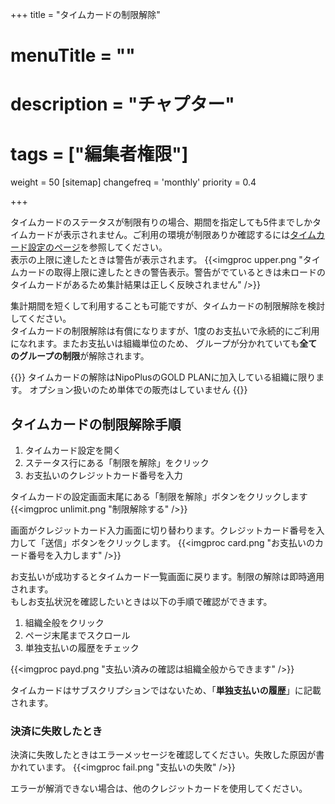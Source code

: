 +++
title = "タイムカードの制限解除"
# menuTitle = ""
# description = "チャプター"
# tags = ["編集者権限"]
weight = 50
[sitemap]
  changefreq = 'monthly'
  priority = 0.4

+++

タイムカードのステータスが制限有りの場合、期間を指定しても5件までしかタイムカードが表示されません。ご利用の環境が制限ありか確認するには[タイムカード設定のページ](/timecard/setting/)を参照してください。  
表示の上限に達したときは警告が表示されます。
{{<imgproc upper.png "タイムカードの取得上限に達したときの警告表示。警告がでているときは未ロードのタイムカードがあるため集計結果は正しく反映されません" />}}

集計期間を短くして利用することも可能ですが、タイムカードの制限解除を検討してください。  
タイムカードの制限解除は有償になりますが、1度のお支払いで永続的にご利用になれます。またお支払いは組織単位のため、
グループが分かれていても**全てのグループの制限**が解除されます。

{{<alice pos="left" icon="default">}}
タイムカードの解除はNipoPlusのGOLD PLANに加入している組織に限ります。
オプション扱いのため単体での販売はしていません
{{</alice>}}

## タイムカードの制限解除手順

1. タイムカード設定を開く
1. ステータス行にある「制限を解除」をクリック
1. お支払いのクレジットカード番号を入力

タイムカードの設定画面末尾にある「制限を解除」ボタンをクリックします
{{<imgproc unlimit.png "制限解除する" />}}

画面がクレジットカード入力画面に切り替わります。クレジットカード番号を入力して「送信」ボタンをクリックします。
{{<imgproc card.png "お支払いのカード番号を入力します" />}}

お支払いが成功するとタイムカード一覧画面に戻ります。制限の解除は即時適用されます。  
もしお支払状況を確認したいときは以下の手順で確認ができます。

1. 組織全般をクリック
1. ページ末尾までスクロール
1. 単独支払いの履歴をチェック

{{<imgproc payd.png "支払い済みの確認は組織全般からできます" />}}

タイムカードはサブスクリプションではないため、「**単独支払いの履歴**」に記載されます。

### 決済に失敗したとき

決済に失敗したときはエラーメッセージを確認してください。失敗した原因が書かれています。
{{<imgproc fail.png "支払いの失敗" />}}

エラーが解消できない場合は、他のクレジットカードを使用してください。
